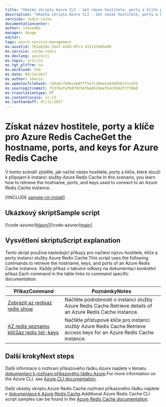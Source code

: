 ```yaml
---
title: "Ukázka skriptu Azure CLI - Get název hostitele, porty a klíče pro Azure Redis Cache | Microsoft Docs"
description: "Ukázka skriptu Azure CLI - Get název hostitele, porty a klíče pro Azure Redis Cache instance"
services: redis-cache
documentationcenter: 
author: steved0x
manager: douge
editor: 
tags: azure-service-management
ms.assetid: 761eb24e-2ba7-418d-8fc3-431153e69a90
ms.service: cache-redis
ms.devlang: azurecli
ms.topic: article
ms.tgt_pltfrm: na
ms.workload: tbd
ms.date: 04/14/2017
ms.author: sdanie
ms.openlocfilehash: cd9adc784bceb0fff5e7c2bbee2be0950c51c8f6
ms.sourcegitcommit: f537befafb079256fba0529ee554c034d73f36b0
ms.translationtype: MT
ms.contentlocale: cs-CZ
ms.lasthandoff: 07/11/2017
---
```

# <a name="get-the-hostname-ports-and-keys-for-azure-redis-cache"></a><span data-ttu-id="20b1c-103">Získat název hostitele, porty a klíče pro Azure Redis Cache</span><span class="sxs-lookup"><span data-stu-id="20b1c-103">Get the hostname, ports, and keys for Azure Redis Cache</span></span>

<span data-ttu-id="20b1c-104">V tomto scénáři zjistěte, jak načíst název hostitele, porty a klíče, které slouží k připojení k instanci služby Azure Redis Cache.</span><span class="sxs-lookup"><span data-stu-id="20b1c-104">In this scenario, you learn how to retrieve the hostname, ports, and keys used to connect to an Azure Redis Cache instance.</span></span>

[!INCLUDE [sample-cli-install](../../../includes/sample-cli-install.md)]

## <a name="sample-script"></a><span data-ttu-id="20b1c-105">Ukázkový skript</span><span class="sxs-lookup"><span data-stu-id="20b1c-105">Sample script</span></span>

<span data-ttu-id="20b1c-106">[!code-azurecli[hlavní](../../../cli_scripts/redis-cache/cache-keys-ports/cache-keys-ports.sh "Azure Redis Cache")]</span><span class="sxs-lookup"><span data-stu-id="20b1c-106">[!code-azurecli[main](../../../cli_scripts/redis-cache/cache-keys-ports/cache-keys-ports.sh "Azure Redis Cache")]</span></span>


## <a name="script-explanation"></a><span data-ttu-id="20b1c-107">Vysvětlení skriptu</span><span class="sxs-lookup"><span data-stu-id="20b1c-107">Script explanation</span></span>

<span data-ttu-id="20b1c-108">Tento skript používá následující příkazy pro načtení názvu hostitele, klíče a porty instanci služby Azure Redis Cache.</span><span class="sxs-lookup"><span data-stu-id="20b1c-108">This script uses the following commands to retrieve the hostname, keys, and ports of an Azure Redis Cache instance.</span></span> <span data-ttu-id="20b1c-109">Každý příkaz v tabulce odkazy na dokumentaci konkrétní příkaz.</span><span class="sxs-lookup"><span data-stu-id="20b1c-109">Each command in the table links to command specific documentation.</span></span>

| <span data-ttu-id="20b1c-110">Příkaz</span><span class="sxs-lookup"><span data-stu-id="20b1c-110">Command</span></span> | <span data-ttu-id="20b1c-111">Poznámky</span><span class="sxs-lookup"><span data-stu-id="20b1c-111">Notes</span></span> |
|---|---|
| [<span data-ttu-id="20b1c-112">Zobrazit az redis</span><span class="sxs-lookup"><span data-stu-id="20b1c-112">az redis show</span></span>](https://docs.microsoft.com/cli/azure/redis#show) | <span data-ttu-id="20b1c-113">Načtěte podrobnosti o instanci služby Azure Redis Cache.</span><span class="sxs-lookup"><span data-stu-id="20b1c-113">Retrieve details of an Azure Redis Cache instance.</span></span> |
| [<span data-ttu-id="20b1c-114">AZ redis seznamu klíčů</span><span class="sxs-lookup"><span data-stu-id="20b1c-114">az redis list-keys</span></span>](https://docs.microsoft.com/cli/azure/redis#list-keys) | <span data-ttu-id="20b1c-115">Načtěte přístupové klíče pro instanci služby Azure Redis Cache.</span><span class="sxs-lookup"><span data-stu-id="20b1c-115">Retrieve access keys for an Azure Redis Cache instance.</span></span> |


## <a name="next-steps"></a><span data-ttu-id="20b1c-116">Další kroky</span><span class="sxs-lookup"><span data-stu-id="20b1c-116">Next steps</span></span>

<span data-ttu-id="20b1c-117">Další informace o rozhraní příkazového řádku Azure najdete v tématu [dokumentaci k rozhraní příkazového řádku Azure](https://docs.microsoft.com/cli/azure/overview).</span><span class="sxs-lookup"><span data-stu-id="20b1c-117">For more information on the Azure CLI, see [Azure CLI documentation](https://docs.microsoft.com/cli/azure/overview).</span></span>

<span data-ttu-id="20b1c-118">Další ukázky skriptu Azure Redis Cache rozhraní příkazového řádku najdete v [dokumentace k Azure Redis Cache](../cli-samples.md).</span><span class="sxs-lookup"><span data-stu-id="20b1c-118">Additional Azure Redis Cache CLI script samples can be found in the [Azure Redis Cache documentation](../cli-samples.md).</span></span>
